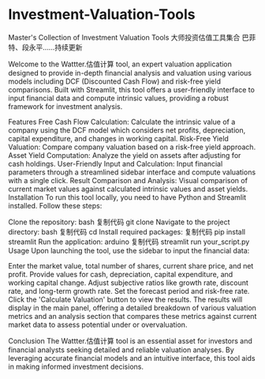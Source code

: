 # Investment-Valuation-Tools
Master's Collection of Investment Valuation Tools 大师投资估值工具集合 巴菲特、段永平……持续更新

Welcome to the Wattter.估值计算 tool, an expert valuation application designed to provide in-depth financial analysis and valuation using various models including DCF (Discounted Cash Flow) and risk-free yield comparisons. Built with Streamlit, this tool offers a user-friendly interface to input financial data and compute intrinsic values, providing a robust framework for investment analysis.

Features
Free Cash Flow Calculation: Calculate the intrinsic value of a company using the DCF model which considers net profits, depreciation, capital expenditure, and changes in working capital.
Risk-Free Yield Valuation: Compare company valuation based on a risk-free yield approach.
Asset Yield Computation: Analyze the yield on assets after adjusting for cash holdings.
User-Friendly Input and Calculation: Input financial parameters through a streamlined sidebar interface and compute valuations with a single click.
Result Comparison and Analysis: Visual comparison of current market values against calculated intrinsic values and asset yields.
Installation
To run this tool locally, you need to have Python and Streamlit installed. Follow these steps:

Clone the repository:
bash
复制代码
git clone <repository-url>
Navigate to the project directory:
bash
复制代码
cd <directory-name>
Install required packages:
复制代码
pip install streamlit
Run the application:
arduino
复制代码
streamlit run your_script.py
Usage
Upon launching the tool, use the sidebar to input the financial data:

Enter the market value, total number of shares, current share price, and net profit.
Provide values for cash, depreciation, capital expenditure, and working capital change.
Adjust subjective ratios like growth rate, discount rate, and long-term growth rate.
Set the forecast period and risk-free rate.
Click the 'Calculate Valuation' button to view the results.
The results will display in the main panel, offering a detailed breakdown of various valuation metrics and an analysis section that compares these metrics against current market data to assess potential under or overvaluation.

Conclusion
The Wattter.估值计算 tool is an essential asset for investors and financial analysts seeking detailed and reliable valuation analyses. By leveraging accurate financial models and an intuitive interface, this tool aids in making informed investment decisions.

